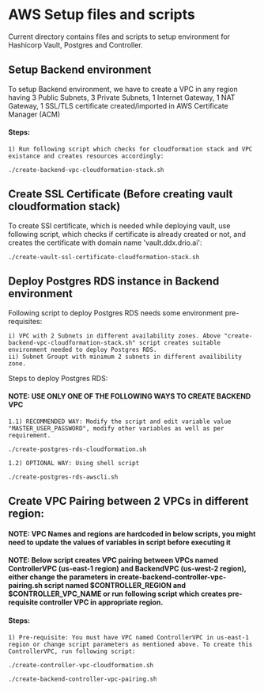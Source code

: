
# AWS Setup files and scripts

Current directory contains files and scripts to setup environment for Hashicorp Vault, Postgres and Controller.

## Setup Backend environment

To setup Backend environment, we have to create a VPC in any region having 3 Public Subnets, 3 Private Subnets, 1 Internet Gateway, 1 NAT Gateway, 1 SSL/TLS certificate created/imported in AWS Certificate Manager (ACM)

#### Steps:

    1) Run following script which checks for cloudformation stack and VPC existance and creates resources accordingly:

    ./create-backend-vpc-cloudformation-stack.sh

## Create SSL Certificate (Before creating vault cloudformation stack)

To create SSl certificate, which is needed while deploying vault, use following script, which checks if certificate is already created or not, and creates the certificate with domain name 'vault.ddx.drio.ai':

    ./create-vault-ssl-certificate-cloudformation-stack.sh


## Deploy Postgres RDS instance in Backend environment

Following script to deploy Postgres RDS needs some environment pre-requisites:

    i) VPC with 2 Subnets in different availability zones. Above "create-backend-vpc-cloudformation-stack.sh" script creates suitable environment needed to deploy Postgres RDS.
    ii) Subnet Groupt with minimum 2 subnets in different availibility zone.

Steps to deploy Postgres RDS:

#### NOTE: USE ONLY ONE OF THE FOLLOWING WAYS TO CREATE BACKEND VPC

    1.1) RECOMMENDED WAY: Modify the script and edit variable value "MASTER_USER_PASSWORD", modify other variables as well as per requirement.

    ./create-postgres-rds-cloudformation.sh

    1.2) OPTIONAL WAY: Using shell script

    ./create-postgres-rds-awscli.sh

## Create VPC Pairing between 2 VPCs in different region:

#### NOTE: VPC Names and regions are hardcoded in below scripts, you might need to update the values of variables in script before executing it

#### NOTE: Below script creates VPC pairing between VPCs named ControllerVPC (us-east-1 region) and BackendVPC (us-west-2 region), either change the parameters in create-backend-controller-vpc-pairing.sh script named $CONTROLLER_REGION and $CONTROLLER_VPC_NAME or run following script which creates pre-requisite controller VPC in appropriate region.

#### Steps:

    1) Pre-requisite: You must have VPC named ControllerVPC in us-east-1 region or change script parameters as mentioned above. To create this ControllerVPC, run following script:

    ./create-controller-vpc-cloudformation.sh

    ./create-backend-controller-vpc-pairing.sh
